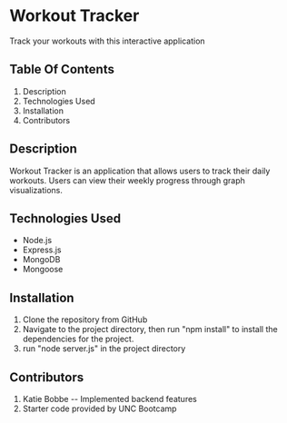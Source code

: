 # Workout Tracker
Track your workouts with this interactive application

## Table Of Contents
1. Description
2. Technologies Used
3. Installation
4. Contributors

## Description
Workout Tracker is an application that allows users to track their daily workouts. Users can view their weekly progress through graph visualizations.

## Technologies Used
* Node.js
* Express.js
* MongoDB
* Mongoose

## Installation
1. Clone the repository from GitHub
2. Navigate to the project directory, then run "npm install" to install the dependencies for the project.
3. run "node server.js" in the project directory

## Contributors
1. Katie Bobbe -- Implemented backend features
2. Starter code provided by UNC Bootcamp
